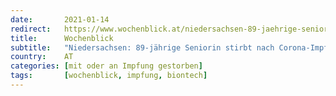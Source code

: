 ```yaml
---
date:       2021-01-14
redirect:   https://www.wochenblick.at/niedersachsen-89-jaehrige-seniorin-stirbt-nach-corona-impfung/
title:      Wochenblick
subtitle:   "Niedersachsen: 89-jährige Seniorin stirbt nach Corona-Impfung"
country:    AT
categories: [mit oder an Impfung gestorben]
tags:       [wochenblick, impfung, biontech]
---
```

